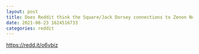 ```yaml
--- 
layout: post 
title: Does Reddit think the Square/Jack Dorsey connections to Zenon Network are legit? 
date: 2021-06-23 1624516733 
categories: reddit 
--- 
```

https://redd.it/o6vbiz